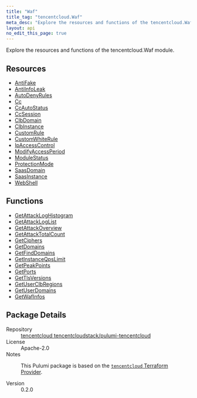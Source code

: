 ```yaml
---
title: "Waf"
title_tag: "tencentcloud.Waf"
meta_desc: "Explore the resources and functions of the tencentcloud.Waf module."
layout: api
no_edit_this_page: true
---
```


<!-- WARNING: this file was generated by Pulumi Docs Generator. -->
<!-- Do not edit by hand unless you're certain you know what you are doing! -->

Explore the resources and functions of the tencentcloud.Waf module.

<h2 id="resources">Resources</h2>
<ul class="api">
    <li><a href="antifake/" title="AntiFake"><span class="api-symbol api-symbol--resource"></span>AntiFake</a></li>
    <li><a href="antiinfoleak/" title="AntiInfoLeak"><span class="api-symbol api-symbol--resource"></span>AntiInfoLeak</a></li>
    <li><a href="autodenyrules/" title="AutoDenyRules"><span class="api-symbol api-symbol--resource"></span>AutoDenyRules</a></li>
    <li><a href="cc/" title="Cc"><span class="api-symbol api-symbol--resource"></span>Cc</a></li>
    <li><a href="ccautostatus/" title="CcAutoStatus"><span class="api-symbol api-symbol--resource"></span>CcAutoStatus</a></li>
    <li><a href="ccsession/" title="CcSession"><span class="api-symbol api-symbol--resource"></span>CcSession</a></li>
    <li><a href="clbdomain/" title="ClbDomain"><span class="api-symbol api-symbol--resource"></span>ClbDomain</a></li>
    <li><a href="clbinstance/" title="ClbInstance"><span class="api-symbol api-symbol--resource"></span>ClbInstance</a></li>
    <li><a href="customrule/" title="CustomRule"><span class="api-symbol api-symbol--resource"></span>CustomRule</a></li>
    <li><a href="customwhiterule/" title="CustomWhiteRule"><span class="api-symbol api-symbol--resource"></span>CustomWhiteRule</a></li>
    <li><a href="ipaccesscontrol/" title="IpAccessControl"><span class="api-symbol api-symbol--resource"></span>IpAccessControl</a></li>
    <li><a href="modifyaccessperiod/" title="ModifyAccessPeriod"><span class="api-symbol api-symbol--resource"></span>ModifyAccessPeriod</a></li>
    <li><a href="modulestatus/" title="ModuleStatus"><span class="api-symbol api-symbol--resource"></span>ModuleStatus</a></li>
    <li><a href="protectionmode/" title="ProtectionMode"><span class="api-symbol api-symbol--resource"></span>ProtectionMode</a></li>
    <li><a href="saasdomain/" title="SaasDomain"><span class="api-symbol api-symbol--resource"></span>SaasDomain</a></li>
    <li><a href="saasinstance/" title="SaasInstance"><span class="api-symbol api-symbol--resource"></span>SaasInstance</a></li>
    <li><a href="webshell/" title="WebShell"><span class="api-symbol api-symbol--resource"></span>WebShell</a></li>
</ul>

<h2 id="functions">Functions</h2>
<ul class="api">
    <li><a href="getattackloghistogram/" title="GetAttackLogHistogram"><span class="api-symbol api-symbol--function"></span>GetAttackLogHistogram</a></li>
    <li><a href="getattackloglist/" title="GetAttackLogList"><span class="api-symbol api-symbol--function"></span>GetAttackLogList</a></li>
    <li><a href="getattackoverview/" title="GetAttackOverview"><span class="api-symbol api-symbol--function"></span>GetAttackOverview</a></li>
    <li><a href="getattacktotalcount/" title="GetAttackTotalCount"><span class="api-symbol api-symbol--function"></span>GetAttackTotalCount</a></li>
    <li><a href="getciphers/" title="GetCiphers"><span class="api-symbol api-symbol--function"></span>GetCiphers</a></li>
    <li><a href="getdomains/" title="GetDomains"><span class="api-symbol api-symbol--function"></span>GetDomains</a></li>
    <li><a href="getfinddomains/" title="GetFindDomains"><span class="api-symbol api-symbol--function"></span>GetFindDomains</a></li>
    <li><a href="getinstanceqpslimit/" title="GetInstanceQpsLimit"><span class="api-symbol api-symbol--function"></span>GetInstanceQpsLimit</a></li>
    <li><a href="getpeakpoints/" title="GetPeakPoints"><span class="api-symbol api-symbol--function"></span>GetPeakPoints</a></li>
    <li><a href="getports/" title="GetPorts"><span class="api-symbol api-symbol--function"></span>GetPorts</a></li>
    <li><a href="gettlsversions/" title="GetTlsVersions"><span class="api-symbol api-symbol--function"></span>GetTlsVersions</a></li>
    <li><a href="getuserclbregions/" title="GetUserClbRegions"><span class="api-symbol api-symbol--function"></span>GetUserClbRegions</a></li>
    <li><a href="getuserdomains/" title="GetUserDomains"><span class="api-symbol api-symbol--function"></span>GetUserDomains</a></li>
    <li><a href="getwafinfos/" title="GetWafInfos"><span class="api-symbol api-symbol--function"></span>GetWafInfos</a></li>
</ul>

<h2 id="package-details">Package Details</h2>
<dl class="package-details">
	<dt>Repository</dt>
	<dd><a href="https://github.com/tencentcloudstack/pulumi-tencentcloud">tencentcloud tencentcloudstack/pulumi-tencentcloud</a></dd>
	<dt>License</dt>
	<dd>Apache-2.0</dd>
	<dt>Notes</dt>
	<dd><p>This Pulumi package is based on the <a href="https://github.com/tencentcloudstack/terraform-provider-tencentcloud"><code>tencentcloud</code> Terraform Provider</a>.</p>
</dd>
	<dt>Version</dt>
	<dd>0.2.0</dd>
</dl>


